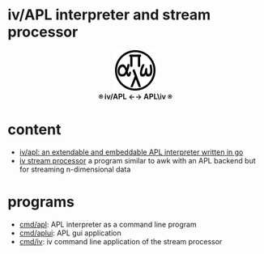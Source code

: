 # iv/APL interpreter and stream processor
<p align="center" >
  <img width="80" height="80" src="web/logo.svg"><br/>
  <b> ⍟ iv/APL ←→ APL\iv ⍟ </b>
</p>

# content
- [iv/apl: an extendable and embeddable APL interpreter written in go](apl)
- [iv stream processor](iv) a program similar to awk with an APL backend but for streaming n-dimensional data

# programs
- [cmd/apl](cmd/apl): APL interpreter as a command line program
- [cmd/aplui](cmd/aplui): APL gui application
- [cmd/iv](cmd/iv): iv command line application of the stream processor
